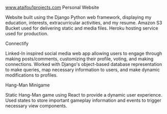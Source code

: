www.ataifou1projects.com
Personal Website

Website built using the Django Python web framework, displaying my education, interests, extracurricular activities, and my resume.
Amazon S3 Bucket used for delivering static and media files.
Heroku hosting service used for production.


Connectify

Linked-In inspired social media web app allowing users to engage through making posts/comments, customizing their profile, voting, 
and making connections.
Worked with Django's object-based database representation to make queries, map necessary information to users, and make dynamic 
modifications to profiles.


Hang-Man Minigame

Static Hang-Man game using React to provide a dynamic user experience.
Used states to store important gameplay information and events to trigger necessary view components.
